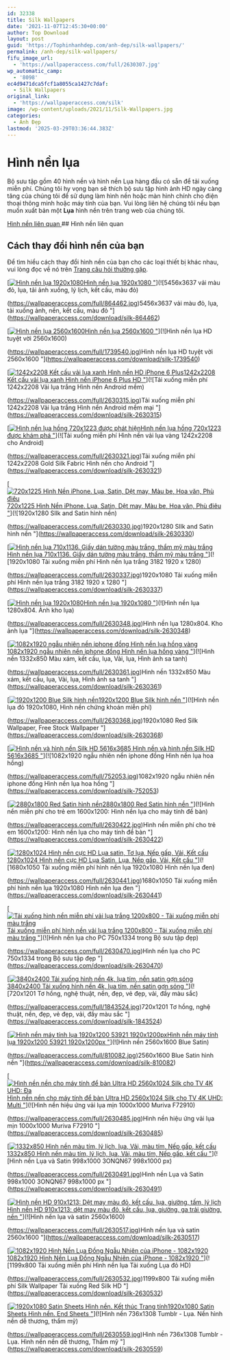 ```yaml
---
id: 32338
title: Silk Wallpapers
date: '2021-11-07T12:45:30+00:00'
author: Top Download
layout: post
guid: 'https://Tophinhanhdep.com/anh-dep/silk-wallpapers/'
permalink: /anh-dep/silk-wallpapers/
fifu_image_url:
  - 'https://wallpaperaccess.com/full/2630307.jpg'
wp_automatic_camp:
  - '8098'
ec4d9471dca5fcf1a8055ca1427c7daf:
  - Silk Wallpapers
original_link:
  - 'https://wallpaperaccess.com/silk'
image: /wp-content/uploads/2021/11/Silk-Wallpapers.jpg
categories:
  - Ảnh Đẹp
lastmod: '2025-03-29T03:36:44.383Z'
---
```

# Hình nền lụa

Bộ sưu tập gồm 40 hình nền và hình nền Lụa hàng đầu có sẵn để tải xuống miễn phí. Chúng tôi hy vọng bạn sẽ thích bộ sưu tập hình ảnh HD ngày càng tăng của chúng tôi để sử dụng làm hình nền hoặc màn hình chính cho điện thoại thông minh hoặc máy tính của bạn. Vui lòng liên hệ chúng tôi nếu bạn muốn xuất bản một **Lụa** hình nền trên trang web của chúng tôi.

[Hình nền liên quan ](#related) ## Hình nền liên quan

## Cách thay đổi hình nền của bạn

Để tìm hiểu cách thay đổi hình nền của bạn cho các loại thiết bị khác nhau, vui lòng đọc về nó trên [Trang câu hỏi thường gặp](https://tophinhanhdep.com/faq/).

  
[[![Hình nền lụa 1920x1080](https://wallpaperaccess.com/full/2630307.jpg)Hình nền lụa 1920x1080 "](https://wallpaperaccess.com/download/silk-2630307)](![5456x3637 vải màu đỏ, lụa, tải ảnh xuống, lý lịch, kết cấu, màu đỏ)

(https://wallpaperaccess.com/full/864462.jpg)5456x3637 vải màu đỏ, lụa, tải xuống ảnh, nền, kết cấu, màu đỏ "](https://wallpaperaccess.com/download/silk-864462)

[[![Hình nền lụa 2560x1600](https://wallpaperaccess.com/full/2630309.jpg)Hình nền lụa 2560x1600 "](https://wallpaperaccess.com/download/silk-2630309)](![Hình nền lụa HD tuyệt vời 2560x1600)

(https://wallpaperaccess.com/full/1739540.jpg)Hình nền lụa HD tuyệt vời 2560x1600 "](https://wallpaperaccess.com/download/silk-1739540)

[[![1242x2208 Kết cấu vải lụa xanh Hình nền HD iPhone 6 Plus](https://wallpaperaccess.com/full/810077.jpg)1242x2208 Kết cấu vải lụa xanh Hình nền iPhone 6 Plus HD "](https://wallpaperaccess.com/download/silk-810077)](![Tải xuống miễn phí 1242x2208 Vải lụa trắng Hình nền Android mềm)

(https://wallpaperaccess.com/full/2630315.jpg)Tải xuống miễn phí 1242x2208 Vải lụa trắng Hình nền Android mềm mại "](https://wallpaperaccess.com/download/silk-2630315)

[[![Hình nền lụa hồng 720x1223 được phát hiện](https://wallpaperaccess.com/full/2630317.jpg)Hình nền lụa hồng 720x1223 được khám phá "](https://wallpaperaccess.com/download/silk-2630317)](![Tải xuống miễn phí Hình nền vải lụa vàng 1242x2208 cho Android)

(https://wallpaperaccess.com/full/2630321.jpg)Tải xuống miễn phí 1242x2208 Gold Silk Fabric Hình nền cho Android "](https://wallpaperaccess.com/download/silk-2630321)

[[![720x1225 Hình Nền iPhone.  Lụa, Satin, Dệt may, Màu be, Hoa văn, Phù điêu](https://wallpaperaccess.com/full/2630324.jpg)720x1225 Hình Nền iPhone. Lụa, Satin, Dệt may, Màu be, Hoa văn, Phù điêu "](https://wallpaperaccess.com/download/silk-2630324)](![1920x1280 SIlk and Satin hình nền)

(https://wallpaperaccess.com/full/2630330.jpg)1920x1280 SIlk and Satin hình nền "](https://wallpaperaccess.com/download/silk-2630330)

[[![Hình nền lụa 710x1136.  Giấy dán tường màu trắng, thẩm mỹ màu trắng](https://wallpaperaccess.com/full/2630334.jpg)Hình nền lụa 710x1136. Giấy dán tường màu trắng, thẩm mỹ màu trắng "](https://wallpaperaccess.com/download/silk-2630334)](![1920x1080 Tải xuống miễn phí Hình nền lụa trắng 3182 1920 x 1280)

(https://wallpaperaccess.com/full/2630337.jpg)1920x1080 Tải xuống miễn phí Hình nền lụa trắng 3182 1920 x 1280 "](https://wallpaperaccess.com/download/silk-2630337)

[[![Hình nền lụa 1920x1080](https://wallpaperaccess.com/full/1843518.jpg)Hình nền lụa 1920x1080 "](https://wallpaperaccess.com/download/silk-1843518)](![Hình nền lụa 1280x804.  Ảnh kho lụa)

(https://wallpaperaccess.com/full/2630348.jpg)Hình nền lụa 1280x804. Kho ảnh lụa "](https://wallpaperaccess.com/download/silk-2630348)

[[![1082x1920 ngẫu nhiên nền iphone đồng Hình nền lụa hồng vàng](https://wallpaperaccess.com/full/2630358.jpg)1082x1920 ngẫu nhiên nền iphone đồng Hình nền lụa hồng vàng "](https://wallpaperaccess.com/download/silk-2630358)](![Hình nền 1332x850 Màu xám, kết cấu, lụa, Vải, lụa, Hình ảnh sa tanh)

(https://wallpaperaccess.com/full/2630361.jpg)Hình nền 1332x850 Màu xám, kết cấu, lụa, Vải, lụa, Hình ảnh sa tanh "](https://wallpaperaccess.com/download/silk-2630361)

[[![1920x1200 Blue Silk hình nền](https://wallpaperaccess.com/full/810078.jpg)1920x1200 Blue Silk hình nền "](https://wallpaperaccess.com/download/silk-810078)](![Hình nền lụa đỏ 1920x1080, Hình nền chứng khoán miễn phí)

(https://wallpaperaccess.com/full/2630368.jpg)1920x1080 Red Silk Wallpaper, Free Stock Wallpaper "](https://wallpaperaccess.com/download/silk-2630368)

[[![Hình nền và hình nền Silk HD 5616x3685](https://wallpaperaccess.com/full/2630379.jpg) Hình nền và hình nền Silk HD 5616x3685 "](https://wallpaperaccess.com/download/silk-2630379)](![1082x1920 ngẫu nhiên nền iphone đồng Hình nền lụa hoa hồng)

(https://wallpaperaccess.com/full/752053.jpg)1082x1920 ngẫu nhiên nền iphone đồng Hình nền lụa hoa hồng "](https://wallpaperaccess.com/download/silk-752053)

[[![2880x1800 Red Satin hình nền](https://wallpaperaccess.com/full/1843278.jpg)2880x1800 Red Satin hình nền "](https://wallpaperaccess.com/download/silk-1843278)](![Hình nền miễn phí cho trẻ em 1600x1200: Hình nền lụa cho máy tính để bàn)

(https://wallpaperaccess.com/full/2630422.jpg)Hình nền miễn phí cho trẻ em 1600x1200: Hình nền lụa cho máy tính để bàn "](https://wallpaperaccess.com/download/silk-2630422)

[[![1280x1024 Hình nền cực HD Lụa satin, Tơ lụa, Nếp gấp, Vải, Kết cấu](https://wallpaperaccess.com/full/2630434.jpg)1280x1024 Hình nền cực HD Lụa Satin, Lụa, Nếp gấp, Vải, Kết cấu "](https://wallpaperaccess.com/download/silk-2630434)](![1680x1050 Tải xuống miễn phí hình nền lụa 1920x1080 Hình nền lụa đen)

(https://wallpaperaccess.com/full/2630441.jpg)1680x1050 Tải xuống miễn phí hình nền lụa 1920x1080 Hình nền lụa đen "](https://wallpaperaccess.com/download/silk-2630441)

[[![Tải xuống hình nền miễn phí vải lụa trắng 1200x800 - Tải xuống miễn phí màu trắng](https://wallpaperaccess.com/full/2630469.jpg)Tải xuống miễn phí hình nền vải lụa trắng 1200x800 - Tải xuống miễn phí màu trắng "](https://wallpaperaccess.com/download/silk-2630469)](![Hình nền lụa cho PC 750x1334 trong Bộ sưu tập đẹp)

(https://wallpaperaccess.com/full/2630470.jpg)Hình nền lụa cho PC 750x1334 trong Bộ sưu tập đẹp "](https://wallpaperaccess.com/download/silk-2630470)

[[![3840x2400 Tải xuống hình nền 4k, lụa tím, nền satin gợn sóng](https://wallpaperaccess.com/full/1843397.jpg)3840x2400 Tải xuống hình nền 4k, lụa tím, nền satin gợn sóng "](https://wallpaperaccess.com/download/silk-1843397)](![720x1201 Tơ hồng, nghệ thuật, nền, đẹp, vẻ đẹp, vải, đầy màu sắc)

(https://wallpaperaccess.com/full/1843524.jpg)720x1201 Tơ hồng, nghệ thuật, nền, đẹp, vẻ đẹp, vải, đầy màu sắc "](https://wallpaperaccess.com/download/silk-1843524)

[[![Hình nền máy tính lụa 1920x1200 53921 1920x1200px](https://wallpaperaccess.com/full/2630480.jpg)Hình nền máy tính lụa 1920x1200 53921 1920x1200px "](https://wallpaperaccess.com/download/silk-2630480)](![Hình nền 2560x1600 Blue Satin)

(https://wallpaperaccess.com/full/810082.jpg)2560x1600 Blue Satin hình nền "](https://wallpaperaccess.com/download/silk-810082)

[[![Hình nền nền cho máy tính để bàn Ultra HD 2560x1024 Silk cho TV 4K UHD: Đa](https://wallpaperaccess.com/full/2630482.jpg)Hình nền nền cho máy tính để bàn Ultra HD 2560x1024 Silk cho TV 4K UHD: Multi "](https://wallpaperaccess.com/download/silk-2630482)](![Hình nền hiệu ứng vải lụa mịn 1000x1000 Muriva F72910)

(https://wallpaperaccess.com/full/2630485.jpg)Hình nền hiệu ứng vải lụa mịn 1000x1000 Muriva F72910 "](https://wallpaperaccess.com/download/silk-2630485)

[[![1332x850 Hình nền màu tím, lý lịch, lụa, Vải, màu tím, Nếp gấp, kết cấu](https://wallpaperaccess.com/full/2630488.jpg)1332x850 Hình nền màu tím, lý lịch, lụa, Vải, màu tím, Nếp gấp, kết cấu "](https://wallpaperaccess.com/download/silk-2630488)](![Hình nền Lụa và Satin 998x1000 3ONQN67 998x1000 px)

(https://wallpaperaccess.com/full/2630491.jpg)Hình nền Lụa và Satin 998x1000 3ONQN67 998x1000 px "](https://wallpaperaccess.com/download/silk-2630491)

[[![Hình nền HD 910x1213: Dệt may màu đỏ, kết cấu, lụa, giường, tấm, lý lịch](https://wallpaperaccess.com/full/2630516.jpg)Hình nền HD 910x1213: dệt may màu đỏ, kết cấu, lụa, giường, ga trải giường, nền "](https://wallpaperaccess.com/download/silk-2630516)](![Hình nền lụa và satin 2560x1600)

(https://wallpaperaccess.com/full/2630517.jpg)Hình nền lụa và satin 2560x1600 "](https://wallpaperaccess.com/download/silk-2630517)

[[![1082x1920 Hình Nền Lụa Đồng Ngẫu Nhiên của iPhone - 1082x1920](https://wallpaperaccess.com/full/2630525.jpg)1082x1920 Hình Nền Lụa Đồng Ngẫu Nhiên của iPhone - 1082x1920 "](https://wallpaperaccess.com/download/silk-2630525)](![1199x800 Tải xuống miễn phí Hình nền lụa Tải xuống Lụa đỏ HD)

(https://wallpaperaccess.com/full/2630532.jpg)1199x800 Tải xuống miễn phí Silk Wallpaper Tải xuống Red Silk HD "](https://wallpaperaccess.com/download/silk-2630532)

[[![1920x1080 Satin Sheets Hình nền.  Kết thúc Trang tính](https://wallpaperaccess.com/full/2630545.jpg)1920x1080 Satin Sheets Hình nền. End Sheets "](https://wallpaperaccess.com/download/silk-2630545)](![Hình nền 736x1308 Tumblr - Lụa.  Nền hình nền dễ thương, thẩm mỹ)

(https://wallpaperaccess.com/full/2630559.jpg)Hình nền 736x1308 Tumblr - Lụa. Hình nền nền dễ thương, Thẩm mỹ "](https://wallpaperaccess.com/download/silk-2630559)
